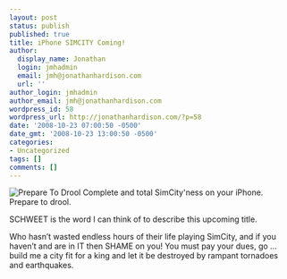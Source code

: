 ```yaml
---
layout: post
status: publish
published: true
title: iPhone SIMCITY Coming!
author:
  display_name: Jonathan
  login: jmhadmin
  email: jmh@jonathanhardison.com
  url: ''
author_login: jmhadmin
author_email: jmh@jonathanhardison.com
wordpress_id: 58
wordpress_url: http://jonathanhardison.com/?p=58
date: '2008-10-23 07:00:50 -0500'
date_gmt: '2008-10-23 13:00:50 -0500'
categories:
- Uncategorized
tags: []
comments: []
---
```

![Prepare To Drool]({{site.base}}/imagecontent/2008/10/simcity-081009.gif)
Complete and total SimCity'ness on your iPhone. Prepare to drool.

SCHWEET is the word I can think of to describe this upcoming title.

Who hasn’t wasted endless hours of their life playing SimCity, and if you haven’t and are in IT then SHAME on you! You must pay your dues, go … build me a city fit for a king and let it be destroyed by rampant tornadoes and earthquakes.
